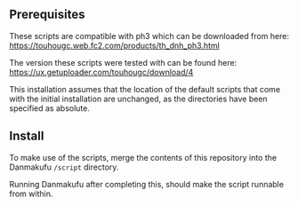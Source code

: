 ## Prerequisites

These scripts are compatible with ph3 which can be downloaded from here: https://touhougc.web.fc2.com/products/th_dnh_ph3.html

The version these scripts were tested with can be found here: https://ux.getuploader.com/touhougc/download/4

This installation assumes that the location of the default scripts that come with the initial installation are unchanged, as the directories have been specified as absolute.

## Install

To make use of the scripts, merge the contents of this repository into the Danmakufu `/script` directory.

Running Danmakufu after completing this, should make the script runnable from within.